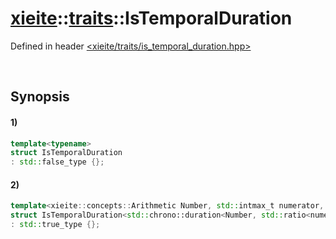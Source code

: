 # [xieite](../../xieite.md)\:\:[traits](../../traits.md)\:\:IsTemporalDuration
Defined in header [<xieite/traits/is_temporal_duration.hpp>](../../../include/xieite/traits/is_temporal_duration.hpp)

&nbsp;

## Synopsis
#### 1)
```cpp
template<typename>
struct IsTemporalDuration
: std::false_type {};
```
#### 2)
```cpp
template<xieite::concepts::Arithmetic Number, std::intmax_t numerator, std::intmax_t denominator>
struct IsTemporalDuration<std::chrono::duration<Number, std::ratio<numerator, denominator>>>
: std::true_type {};
```
